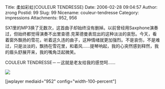 Title: 柔如彩虹(COULEUR TENDRESSE)
Date: 2006-02-28 09:04:57
Author: zrong
Postid: 99
Slug: 99
Nicename: couleur-tendresse
Category: impressions
Attachments: 952, 956

SX1里的MP3换了无数次，这首曲子却始终没有删掉。以前曾经用Saxphone演奏过，但始终都觉得演奏不出里查德.克莱德曼表现出的这种淡淡的哀愁。今天，看着窗外飘扬的雪花，听着这久违的曲子，这种情绪就更加强烈。不是哀伤，不是难过，只是淡淡的，飘扬在雪花里，和着风……提琴响起，我的心突然感到释然，我的眉头舒展开来，我的嘴角泛起微笑。

COULEUR TENDRESSE－－这就是老友给我的感觉呵……

![](/wp-content/uploads/2006/02/couleur-tendresse.jpg)

[jwplayer mediaid="952" config="width-100-percent"]

